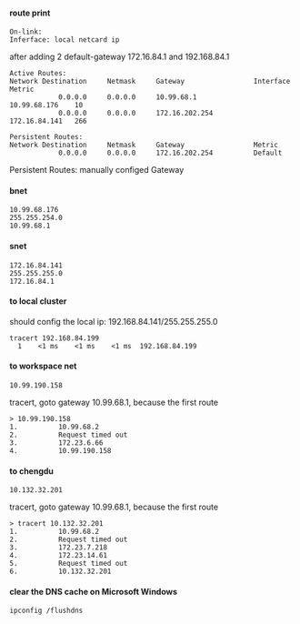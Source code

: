 #### route print
```
On-link:
Inferface: local netcard ip
```
after adding 2 default-gateway 172.16.84.1 and 192.168.84.1
```
Active Routes:
Network Destination     Netmask     Gateway                 Interface       Metric
            0.0.0.0     0.0.0.0     10.99.68.1              10.99.68.176    10
            0.0.0.0     0.0.0.0     172.16.202.254          172.16.84.141   266
            
Persistent Routes:
Network Destination     Netmask     Gateway                 Metric
            0.0.0.0     0.0.0.0     172.16.202.254          Default

```
Persistent Routes: manually configed Gateway

#### bnet
```
10.99.68.176
255.255.254.0
10.99.68.1
```

#### snet
```
172.16.84.141
255.255.255.0
172.16.84.1
```

#### to local cluster
should config the local ip: 192.168.84.141/255.255.255.0
```
tracert 192.168.84.199
  1    <1 ms    <1 ms    <1 ms  192.168.84.199
```

#### to workspace net
```
10.99.190.158
```
tracert, goto gateway 10.99.68.1, because the first route
```
> 10.99.190.158
1.          10.99.68.2
2.          Request timed out
3.          172.23.6.66
4.          10.99.190.158
```


#### to chengdu
```
10.132.32.201
```
tracert, goto gateway 10.99.68.1, because the first route
```
> tracert 10.132.32.201
1.          10.99.68.2
2.          Request timed out
3.          172.23.7.218
4.          172.23.14.61
5.          Request timed out
6.          10.132.32.201
```


#### clear the DNS cache on Microsoft Windows
```
ipconfig /flushdns
```
